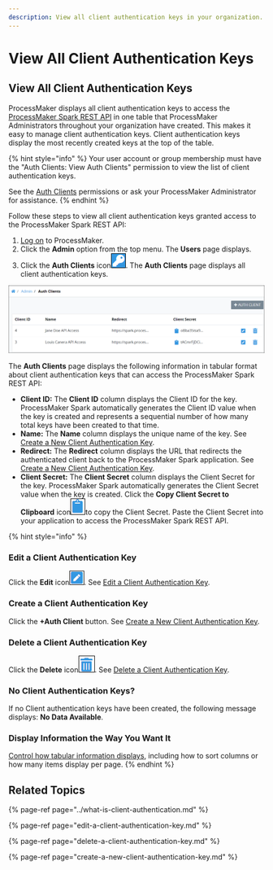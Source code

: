 ```yaml
---
description: View all client authentication keys in your organization.
---
```


# View All Client Authentication Keys

## View All Client Authentication Keys <a id="view-all-scripts"></a>

ProcessMaker displays all client authentication keys to access the [ProcessMaker Spark REST API](https://develop-demo.bpm4.qa.processmaker.net/api/documentation) in one table that ProcessMaker Administrators throughout your organization have created. This makes it easy to manage client authentication keys. Client authentication keys display the most recently created keys at the top of the table.

{% hint style="info" %}
Your user account or group membership must have the "Auth Clients: View Auth Clients" permission to view the list of client authentication keys.

See the [Auth Clients](../../permission-descriptions-for-users-and-groups.md#auth-clients) permissions or ask your ProcessMaker Administrator for assistance.
{% endhint %}

Follow these steps to view all client authentication keys granted access to the ProcessMaker Spark REST API:

1. [Log on](../../../using-processmaker/log-in.md#log-in) to ProcessMaker.
2. Click the **Admin** option from the top menu. The **Users** page displays.
3. Click the **Auth Clients** icon![](../../../.gitbook/assets/auth-client-icon-admin.png). The **Auth Clients** page displays all client authentication keys. 

![&quot;Auth Clients&quot; page displays all client authentication keys that can access the ProcessMaker 4 REST API](../../../.gitbook/assets/auth-client-page-admin.png)

The **Auth Clients** page displays the following information in tabular format about client authentication keys that can access the ProcessMaker Spark REST API:

* **Client ID:** The **Client ID** column displays the Client ID for the key. ProcessMaker Spark automatically generates the Client ID value when the key is created and represents a sequential number of how many total keys have been created to that time.
* **Name:** The **Name** column displays the unique name of the key. See [Create a New Client Authentication Key](create-a-new-client-authentication-key.md).
* **Redirect:** The **Redirect** column displays the URL that redirects the authenticated client back to the ProcessMaker Spark application. See [Create a New Client Authentication Key](create-a-new-client-authentication-key.md).
* **Client Secret:** The **Client Secret** column displays the Client Secret for the key. ProcessMaker Spark automatically generates the Client Secret value when the key is created. Click the **Copy Client Secret to Clipboard** icon![](../../../.gitbook/assets/copy-icon-admin.png)to copy the Client Secret. Paste the Client Secret into your application to access the ProcessMaker Spark REST API.

{% hint style="info" %}
### Edit a Client Authentication Key

Click the **Edit** icon![](../../../.gitbook/assets/edit-icon.png). See [Edit a Client Authentication Key](edit-a-client-authentication-key.md).

### Create a Client Authentication Key

Click the **+Auth Client** button. See [Create a New Client Authentication Key](create-a-new-client-authentication-key.md#create-a-client-authentication-key).

### Delete a Client Authentication Key

Click the **Delete** icon![](../../../.gitbook/assets/trash-icon-process-modeler-processes.png). See [Delete a Client Authentication Key](delete-a-client-authentication-key.md#delete-a-client-authentication-key).

### No Client Authentication Keys?

If no Client authentication keys have been created, the following message displays: **No Data Available**.

### Display Information the Way You Want It

[Control how tabular information displays](../../../using-processmaker/control-how-requests-display-in-a-tab.md), including how to sort columns or how many items display per page.
{% endhint %}

## Related Topics

{% page-ref page="../what-is-client-authentication.md" %}

{% page-ref page="edit-a-client-authentication-key.md" %}

{% page-ref page="delete-a-client-authentication-key.md" %}

{% page-ref page="create-a-new-client-authentication-key.md" %}

